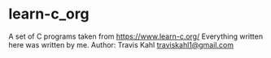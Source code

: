 # learn-c_org
A set of C programs taken from https://www.learn-c.org/
Everything written here was written by me.
Author: Travis Kahl
traviskahl1@gmail.com